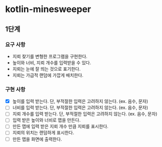 # kotlin-minesweeper

## 1단계

### 요구 사항
- 지뢰 찾기를 변형한 프로그램을 구현한다.
- 높이와 너비, 지뢰 개수를 입력받을 수 있다.
- 지뢰는 눈에 잘 띄는 것으로 표기한다.
- 지뢰는 가급적 랜덤에 가깝게 배치한다.

### 구현 사항
- [x] 높이를 입력 받는다. 단, 부적절한 입력은 고려하지 않는다. (ex. 음수, 문자)
- [ ] 너비를 입력 받는다. 단, 부적절한 입력은 고려하지 않는다. (ex. 음수, 문자)
- [ ] 지뢰 개수를 입력 받는다. 단, 부적절한 입력은 고려하지 않는다. (ex. 음수, 문자)
- [ ] 입력 받은 높이와 너비로 맵을 만든다.
- [ ] 만든 맵에 입력 받은 지뢰 개수 만큼 지뢰를 표시한다.
- [ ] 지뢰의 위치는 랜덤하게 표시한다.
- [ ] 만든 맵을 화면에 출력한다.
